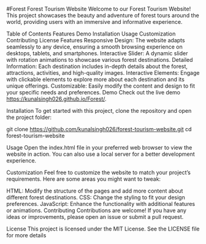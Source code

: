 #Forest
Forest Tourism Website
Welcome to our Forest Tourism Website! This project showcases the beauty and adventure of forest tours around the world, providing users with an immersive and informative experience.

Table of Contents
Features
Demo
Installation
Usage
Customization
Contributing
License
Features
Responsive Design: The website adapts seamlessly to any device, ensuring a smooth browsing experience on desktops, tablets, and smartphones.
Interactive Slider: A dynamic slider with rotation animations to showcase various forest destinations.
Detailed Information: Each destination includes in-depth details about the forest, attractions, activities, and high-quality images.
Interactive Elements: Engage with clickable elements to explore more about each destination and its unique offerings.
Customizable: Easily modify the content and design to fit your specific needs and preferences.
Demo
Check out the live demo https://kunalsingh026.github.io/Forest/.

Installation
To get started with this project, clone the repository and open the project folder:

git clone https://github.com/kunalsingh026/forest-tourism-website.git
cd forest-tourism-website

Usage
Open the index.html file in your preferred web browser to view the website in action. You can also use a local server for a better development experience.

Customization
Feel free to customize the website to match your project’s requirements. Here are some areas you might want to tweak:

HTML: Modify the structure of the pages and add more content about different forest destinations.
CSS: Change the styling to fit your design preferences.
JavaScript: Enhance the functionality with additional features or animations.
Contributing
Contributions are welcome! If you have any ideas or improvements, please open an issue or submit a pull request.

License
This project is licensed under the MIT License. See the LICENSE file for more details
